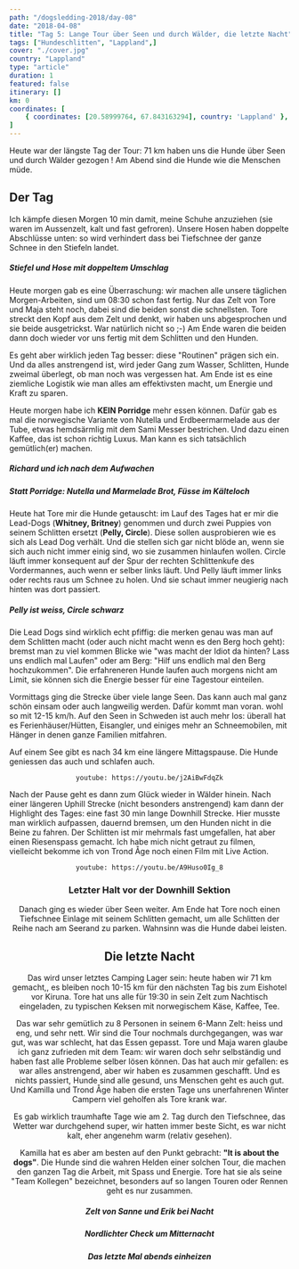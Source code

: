 ```yaml
---
path: "/dogsledding-2018/day-08"
date: "2018-04-08"
title: "Tag 5: Lange Tour über Seen und durch Wälder, die letzte Nacht"
tags: ["Hundeschlitten", "Lappland",]
cover: "./cover.jpg"
country: "Lappland"
type: "article"
duration: 1
featured: false
itinerary: []
km: 0
coordinates: [
    { coordinates: [20.58999764, 67.843163294], country: 'Lappland' },
]
---
```


Heute war der längste Tag der Tour: 71 km haben uns die Hunde über Seen und durch Wälder gezogen ! Am Abend sind die Hunde wie die Menschen müde.

## Der Tag

Ich kämpfe diesen Morgen 10 min damit, meine Schuhe anzuziehen (sie waren im Aussenzelt, kalt und fast gefroren). Unsere Hosen haben doppelte Abschlüsse unten: so wird verhindert dass bei Tiefschnee der ganze Schnee in den Stiefeln landet.

<rehype-image src="IMG_1314.JPG"></rehype-image>

##### Stiefel und Hose mit doppeltem Umschlag

Heute morgen gab es eine Überraschung: wir machen alle unsere täglichen Morgen-Arbeiten, sind um 08:30 schon fast fertig. Nur das Zelt von Tore und Maja steht noch, dabei sind die beiden sonst die schnellsten. Tore streckt den Kopf aus dem Zelt und denkt, wir haben uns abgesprochen und sie beide ausgetrickst. War natürlich nicht so ;-) Am Ende waren die beiden dann doch wieder vor uns fertig mit dem Schlitten und den Hunden.

Es geht aber wirklich jeden Tag besser: diese "Routinen" prägen sich ein. Und da alles anstrengend ist, wird jeder Gang zum Wasser, Schlitten, Hunde zweimal überlegt, ob man noch was vergessen hat. Am Ende ist es eine ziemliche Logistik wie man alles am effektivsten macht, um Energie und Kraft zu sparen.

Heute morgen habe ich **KEIN Porridge** mehr essen können. Dafür gab es mal die norwegische Variante von Nutella und Erdbeermarmelade aus der Tube, etwas hemdsärmlig mit dem Sami Messer bestrichen. Und dazu einen Kaffee, das ist schon richtig Luxus. Man kann es sich tatsächlich gemütlich(er) machen.


<rehype-image src="IMG_1167.JPG"></rehype-image>

##### Richard und ich nach dem Aufwachen



<rehype-image src="IMG_1183.JPG"></rehype-image>

##### Statt Porridge: Nutella und Marmelade Brot, Füsse im Kälteloch


Heute hat Tore mir die Hunde getauscht: im Lauf des Tages hat er mir die Lead-Dogs (**Whitney, Britney**) genommen und durch zwei Puppies von seinem Schlitten ersetzt (**Pelly, Circle**). Diese sollen ausprobieren wie es sich als Lead Dog verhält. Und die stellen sich gar nicht blöde an, wenn sie sich auch nicht immer einig sind, wo sie zusammen hinlaufen wollen. Circle läuft immer konsequent auf der Spur der rechten Schlittenkufe des Vordermannes, auch wenn er selber links läuft. Und Pelly läuft immer links oder rechts raus um Schnee zu holen. Und sie schaut immer neugierig nach hinten was dort passiert.

<rehype-image src="IMG_1348.JPG"></rehype-image>

##### Pelly ist weiss, Circle schwarz

Die Lead Dogs sind wirklich echt pfiffig: die merken genau was man auf dem Schlitten macht (oder auch nicht macht wenn es den Berg hoch geht): bremst man zu viel kommen Blicke wie "was macht der Idiot da hinten? Lass uns endlich mal Laufen" oder am Berg: "Hilf uns endlich mal den Berg hochzukommen". Die erfahreneren Hunde laufen auch morgens nicht am Limit, sie können sich die Energie besser für eine Tagestour einteilen.

Vormittags ging die Strecke über viele lange Seen. Das kann auch mal ganz schön einsam oder auch langweilig werden. Dafür kommt man voran. wohl so mit 12-15 km/h. Auf den Seen in Schweden ist auch mehr los: überall hat es Ferienhäuser/Hütten, Eisangler, und einiges mehr an Schneemobilen, mit Hänger in denen ganze Familien mitfahren.

<photo-composition>
<rehype-image src="IMG_1192.JPG"></rehype-image>
<rehype-image src="IMG_1200.JPG"></rehype-image>
<rehype-image src="IMG_1201.JPG"></rehype-image>
<rehype-image src="IMG_1211.JPG"></rehype-image>
<rehype-image src="IMG_1210.JPG"></rehype-image>
<rehype-image src="IMG_1240.JPG"></rehype-image>
</photo-composition>

Auf einem See gibt es nach 34 km eine längere Mittagspause. Die Hunde geniessen das auch und schlafen auch.

<photo-composition>
<rehype-image src="IMG_1245.JPG"></rehype-image>
<rehype-image src="IMG_1249.JPG"></rehype-image>
</photo-composition>

<center>

`youtube: https://youtu.be/j2AiBwFdqZk`
</center>


Nach der Pause geht es dann zum Glück wieder in Wälder hinein. Nach einer längeren Uphill Strecke (nicht besonders anstrengend) kam dann der Highlight des Tages: eine fast 30 min lange Downhill Strecke. Hier musste man wirklich aufpassen, dauernd bremsen, um den Hunden nicht in die Beine zu fahren. Der Schlitten ist mir mehrmals fast umgefallen, hat aber einen Riesenspass gemacht. Ich habe mich nicht getraut zu filmen, vielleicht bekomme ich von Trond Åge noch einen Film mit Live Action.

<center>

`youtube: https://youtu.be/A9Huso0Ig_8`
### Letzter Halt vor der Downhill Sektion
<center>

Danach ging es wieder über Seen weiter. Am Ende hat Tore noch einen Tiefschnee Einlage mit seinem Schlitten gemacht, um alle Schlitten der Reihe nach am Seerand zu parken. Wahnsinn was die Hunde dabei leisten.

## Die letzte Nacht

Das wird unser letztes Camping Lager sein: heute haben wir 71 km gemacht,, es bleiben noch 10-15 km für den nächsten Tag bis zum Eishotel vor Kiruna. Tore hat uns alle für 19:30 in sein Zelt zum Nachtisch eingeladen, zu typischen Keksen mit norwegischem Käse, Kaffee, Tee.

Das war sehr gemütlich zu 8 Personen in seinem 6-Mann Zelt: heiss und eng, und sehr nett. Wir sind die Tour nochmals durchgegangen, was war gut, was war schlecht, hat das Essen gepasst. Tore und Maja waren glaube ich ganz zufrieden mit dem Team: wir waren doch sehr selbständig und haben fast alle Probleme selber lösen können. Das hat auch mir gefallen: es war alles anstrengend, aber wir haben es zusammen geschafft. Und es nichts passiert, Hunde sind alle gesund, uns Menschen geht es auch gut. Und Kamilla und Trond Åge haben die ersten Tage uns unerfahrenen Winter Campern viel geholfen als Tore krank war.

Es gab wirklich traumhafte Tage wie am 2. Tag durch den Tiefschnee, das Wetter war durchgehend super, wir hatten immer beste Sicht, es war nicht kalt, eher angenehm warm (relativ gesehen).

Kamilla hat es aber am besten auf den Punkt gebracht: **"It is about the dogs"**. Die Hunde sind die wahren Helden einer solchen Tour, die machen den ganzen Tag die Arbeit, mit Spass und Energie. Tore hat sie als seine "Team Kollegen" bezeichnet, besonders auf so langen Touren oder Rennen geht es nur zusammen.

<rehype-image src="IMG_1301.JPG"></rehype-image>

##### Zelt von Sanne und Erik bei Nacht


<rehype-image src="IMG_1304.JPG"></rehype-image>

##### Nordlichter Check um Mitternacht

<rehype-image src="IMG_1305.JPG"></rehype-image>

##### Das letzte Mal abends einheizen
